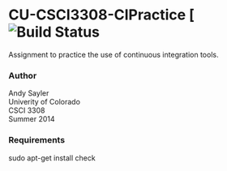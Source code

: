 CU-CSCI3308-CIPractice
[![Build Status](https://travis-ci.org/Yogitha6/CU-CSCI3308-CIPractice.svg?branch=master)
======================

Assignment to practice the use of continuous integration tools.

### Author
Andy Sayler  
Univerity of Colorado  
CSCI 3308  
Summer 2014

### Requirements
sudo apt-get install check
